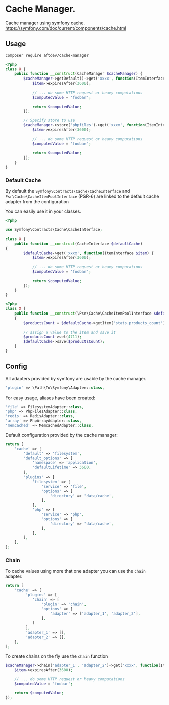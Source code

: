 # Cache Manager.

Cache manager using symfony cache. https://symfony.com/doc/current/components/cache.html

## Usage

```bash
composer require aftdev/cache-manager
```

```php
<?php
class X {
    public function __construct(CacheManager $cacheManager) {
        $cacheManager->getDefault()->get('xxxx', function(ItemInterface $item) {
            $item->expiresAfter(3600);
            
            // ... do some HTTP request or heavy computations
            $computedValue = 'foobar';
        
            return $computedValue;
        });

        // Specify store to use
        $cacheManager->store('phpfiles')->get('xxxx', function(ItemInterface $item) {
            $item->expiresAfter(3600);
            
            // ... do some HTTP request or heavy computations
            $computedValue = 'foobar';
        
            return $computedValue;
        });
    }
}

```

### Default Cache

By default the `Symfony\Contracts\Cache\CacheInterface` and `Psr\Cache\CacheItemPoolInterface` (PSR-6) are linked to the default cache adapter from the configuration

You can easily use it in your classes.

```php
<?php

use Symfony\Contracts\Cache\CacheInterface;

class X {
    public function __construct(CacheInterface $defaultCache) 
{
        $defaultCache->get('xxxx', function(ItemInterface $item) {
            $item->expiresAfter(3600);
            
            // ... do some HTTP request or heavy computations
            $computedValue = 'foobar';
        
            return $computedValue;
        });
    }
}
```

```php
<?php
class X {
    public function __construct(\Psr\Cache\CacheItemPoolInterface $defaultCache) 
    {
        $productsCount = $defaultCache->getItem('stats.products_count');
        
        // assign a value to the item and save it
        $productsCount->set(4711);
        $defaultCache->save($productsCount);
    }
}
```


## Config

All adapters provided by symfony are usable by the cache manager.

```php
'plugin' => \Path\To\Symfony\Adapter::class,
```

For easy usage, aliases have been created:

```php
'file' => FilesystemAdapter::class,
'php' => PhpFilesAdapter::class,
'redis' => RedisAdapter::class,
'array' => PhpArrayAdapter::class,
'memcached' => MemcachedAdapter::class,
```

Default configuration provided by the cache manager: 

```php
return [
    'cache' => [
        'default' => 'filesystem',
        'default_options' => [
            'namespace' => 'application',
            'defaultLifetime' => 3600,
        ],
        'plugins' => [
            'filesystem' => [
                'service' => 'file',
                'options' => [
                    'directory' => 'data/cache',
                ],
            ],
            'php' => [
                'service' => 'php',
                'options' => [
                    'directory' => 'data/cache',
                ],
            ],
        ],
    ],
];
```

### Chain 

To cache values using more that one adapter you can use the `chain` adapter.

```php
return [
    'cache' => [
         'plugins' => [
            'chain' => [
                'plugin' => 'chain',
                'options' => [
                    'adapter' => ['adapter_1', 'adapter_2'],
                ],
            ]
         ],
         'adapter_1' => [],
         'adapter_2' => [],
    ],
];
```

To create chains on the fly use the `chain` function 

```php
$cacheManager->chain('adapter_1', 'adapter_2')->get('xxxx', function(ItemInterface $item) {
    $item->expiresAfter(3600);
    
    // ... do some HTTP request or heavy computations
    $computedValue = 'foobar';

    return $computedValue;
});
```

